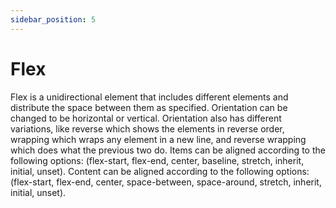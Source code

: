 ```yaml
---
sidebar_position: 5
---
```


# Flex

Flex is a unidirectional element that includes different elements and distribute the space between them as specified. Orientation can be changed to be horizontal or vertical. Orientation also has different variations, like reverse which shows the elements in reverse order, wrapping which wraps any element in a new line, and reverse wrapping which does what the previous two do.
Items can be aligned according to the following options: (flex-start, flex-end, center, baseline, stretch, inherit, initial, unset). Content can be aligned according to the following options: (flex-start, flex-end, center, space-between, space-around, stretch, inherit, initial, unset).
